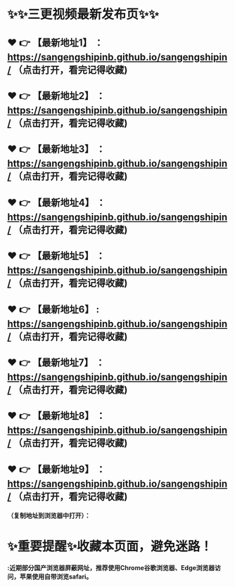 
# :sparkles::sparkles:三更视频最新发布页:sparkles::sparkles:

 :heart: :point_right: 【最新地址1】 ：https://sangengshipinb.github.io/sangengshipin/   （点击打开，看完记得收藏)
 ------
 :heart: :point_right: 【最新地址2】 ：https://sangengshipinb.github.io/sangengshipin/  （点击打开，看完记得收藏)
 ------
 :heart: :point_right: 【最新地址3】 ：https://sangengshipinb.github.io/sangengshipin/   （点击打开，看完记得收藏)
 ------ 
 :heart: :point_right: 【最新地址4】 ：https://sangengshipinb.github.io/sangengshipin/   （点击打开，看完记得收藏)
 ------
 :heart: :point_right: 【最新地址5】 ：https://sangengshipinb.github.io/sangengshipin/ （点击打开，看完记得收藏)
 ------
 :heart: :point_right: 【最新地址6】 : https://sangengshipinb.github.io/sangengshipin/   （点击打开，看完记得收藏)
 ------
 :heart: :point_right: 【最新地址7】 ：https://sangengshipinb.github.io/sangengshipin/   （点击打开，看完记得收藏)
 ------
 :heart: :point_right: 【最新地址8】 ：https://sangengshipinb.github.io/sangengshipin/  （点击打开，看完记得收藏)
 ------
 :heart: :point_right: 【最新地址9】 ：https://sangengshipinb.github.io/sangengshipin/   （点击打开，看完记得收藏)
  ------

  
#### （复制地址到浏览器中打开）：
# :sparkles:重要提醒:sparkles:收藏本页面，避免迷路！
#### :近期部分国产浏览器屏蔽网址，推荐使用Chrome谷歌浏览器、Edge浏览器访问，苹果使用自带浏览safari。
